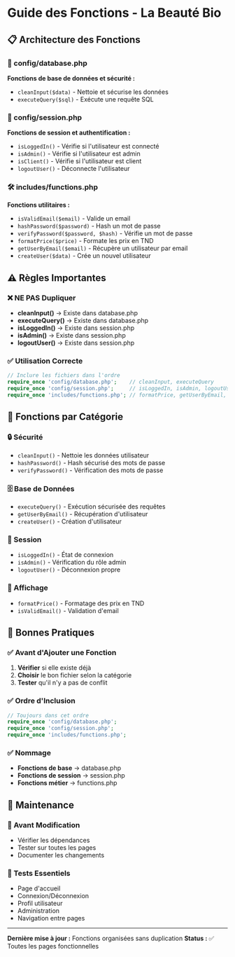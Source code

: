 # Guide des Fonctions - La Beauté Bio

## 📋 Architecture des Fonctions

### 🔧 config/database.php
**Fonctions de base de données et sécurité :**
- `cleanInput($data)` - Nettoie et sécurise les données
- `executeQuery($sql)` - Exécute une requête SQL

### 🔐 config/session.php  
**Fonctions de session et authentification :**
- `isLoggedIn()` - Vérifie si l'utilisateur est connecté
- `isAdmin()` - Vérifie si l'utilisateur est admin
- `isClient()` - Vérifie si l'utilisateur est client
- `logoutUser()` - Déconnecte l'utilisateur

### 🛠️ includes/functions.php
**Fonctions utilitaires :**
- `isValidEmail($email)` - Valide un email
- `hashPassword($password)` - Hash un mot de passe
- `verifyPassword($password, $hash)` - Vérifie un mot de passe
- `formatPrice($price)` - Formate les prix en TND
- `getUserByEmail($email)` - Récupère un utilisateur par email
- `createUser($data)` - Crée un nouvel utilisateur

## ⚠️ Règles Importantes

### ❌ NE PAS Dupliquer
- **cleanInput()** → Existe dans database.php
- **executeQuery()** → Existe dans database.php  
- **isLoggedIn()** → Existe dans session.php
- **isAdmin()** → Existe dans session.php
- **logoutUser()** → Existe dans session.php

### ✅ Utilisation Correcte
```php
// Inclure les fichiers dans l'ordre
require_once 'config/database.php';    // cleanInput, executeQuery
require_once 'config/session.php';     // isLoggedIn, isAdmin, logoutUser
require_once 'includes/functions.php'; // formatPrice, getUserByEmail, etc.
```

## 🎯 Fonctions par Catégorie

### 🔒 Sécurité
- `cleanInput()` - Nettoie les données utilisateur
- `hashPassword()` - Hash sécurisé des mots de passe
- `verifyPassword()` - Vérification des mots de passe

### 🗄️ Base de Données
- `executeQuery()` - Exécution sécurisée des requêtes
- `getUserByEmail()` - Récupération d'utilisateur
- `createUser()` - Création d'utilisateur

### 👤 Session
- `isLoggedIn()` - État de connexion
- `isAdmin()` - Vérification du rôle admin
- `logoutUser()` - Déconnexion propre

### 🎨 Affichage
- `formatPrice()` - Formatage des prix en TND
- `isValidEmail()` - Validation d'email

## 🚀 Bonnes Pratiques

### ✅ Avant d'Ajouter une Fonction
1. **Vérifier** si elle existe déjà
2. **Choisir** le bon fichier selon la catégorie
3. **Tester** qu'il n'y a pas de conflit

### ✅ Ordre d'Inclusion
```php
// Toujours dans cet ordre
require_once 'config/database.php';
require_once 'config/session.php';
require_once 'includes/functions.php';
```

### ✅ Nommage
- **Fonctions de base** → database.php
- **Fonctions de session** → session.php
- **Fonctions métier** → functions.php

## 🔧 Maintenance

### 📝 Avant Modification
- Vérifier les dépendances
- Tester sur toutes les pages
- Documenter les changements

### 🧪 Tests Essentiels
- Page d'accueil
- Connexion/Déconnexion
- Profil utilisateur
- Administration
- Navigation entre pages

---

**Dernière mise à jour :** Fonctions organisées sans duplication
**Status :** ✅ Toutes les pages fonctionnelles
